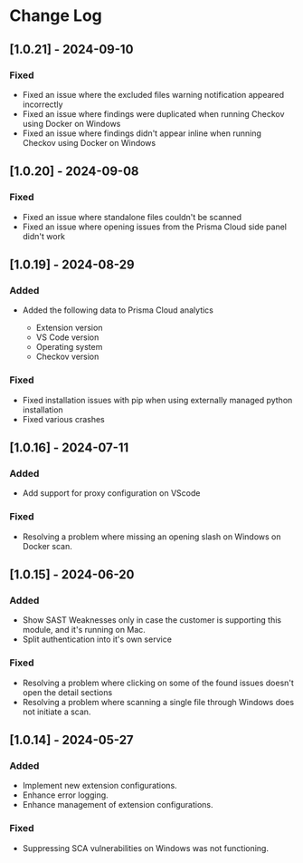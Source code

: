 # Change Log

## [1.0.21] - 2024-09-10

### Fixed

- Fixed an issue where the excluded files warning notification appeared incorrectly
- Fixed an issue where findings were duplicated when running Checkov using Docker on Windows
- Fixed an issue where findings didn't appear inline when running Checkov using Docker on Windows

## [1.0.20] - 2024-09-08

### Fixed

- Fixed an issue where standalone files couldn't be scanned
- Fixed an issue where opening issues from the Prisma Cloud side panel didn't work

## [1.0.19] - 2024-08-29

### Added

- Added the following data to Prisma Cloud analytics

    - Extension version
    - VS Code version
    - Operating system
    - Checkov version

### Fixed

- Fixed installation issues with pip when using externally managed python installation
- Fixed various crashes

## [1.0.16] - 2024-07-11

### Added

- Add support for proxy configuration on VScode

### Fixed

- Resolving a problem where missing an opening slash on Windows on Docker scan.

## [1.0.15] - 2024-06-20

### Added

- Show SAST Weaknesses only in case the customer is supporting this module, and it's running on Mac.
- Split authentication into it's own service

### Fixed

- Resolving a problem where clicking on some of the found issues doesn't open the detail sections
- Resolving a problem where scanning a single file through Windows does not initiate a scan.


## [1.0.14] - 2024-05-27

### Added

- Implement new extension configurations.
- Enhance error logging.
- Enhance management of extension configurations.

### Fixed

- Suppressing SCA vulnerabilities on Windows was not functioning.
